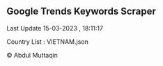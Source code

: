 

## Google Trends Keywords Scraper 
 
Last Update 15-03-2023 , 18:11:17

Country List :
VIETNAM.json



© Abdul Muttaqin 
